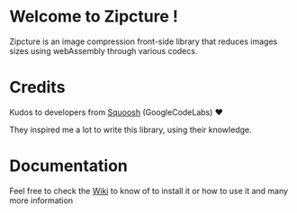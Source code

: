 # Welcome to Zipcture !

Zipcture is an image compression front-side library that reduces images sizes using webAssembly through various codecs.  


# Credits

Kudos to developers from [Squoosh](https://github.com/GoogleChromeLabs/squoosh) (GoogleCodeLabs) :heart:

They inspired me a lot to write this library, using their knowledge.

# Documentation

Feel free to check the [Wiki](https://github.com/ryltar/zipicture/wiki) to know of to install it or how to use it and many more information 
